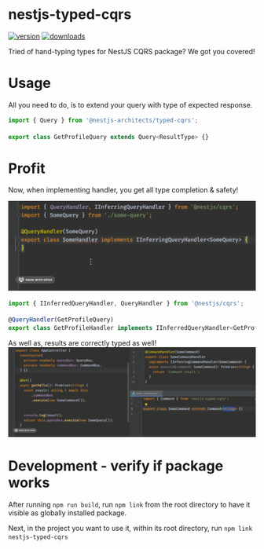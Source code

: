 # nestjs-typed-cqrs

[![version](https://img.shields.io/npm/v/@nestjs-architects/typed-cqrs.svg)](https://www.npmjs.com/package/@nestjs-architects/typed-cqrs)
[![downloads](https://img.shields.io/npm/dt/@nestjs-architects/typed-cqrs.svg)](https://www.npmjs.com/package/@nestjs-architects/typed-cqrs)


Tried of hand-typing types for NestJS CQRS package? We got you covered!

# Usage

All you need to do, is to extend your query with type of expected response.

```typescript
import { Query } from '@nestjs-architects/typed-cqrs';

export class GetProfileQuery extends Query<ResultType> {}
```

# Profit

Now, when implementing handler, you get all type completion & safety!

![showcase-handler](typed-handler.gif)

```typescript
import { IInferredQueryHandler, QueryHandler } from '@nestjs/cqrs';

@QueryHandler(GetProfileQuery)
export class GetProfileHandler implements IInferredQueryHandler<GetProfileQuery> {}
```

As well as, results are correctly typed as well!
![showcase-handler](typed-outcome.gif)

# Development - verify if package works

After running `npm run build`, run `npm link` from the root directory to have it visible as globally installed package.

Next, in the project you want to use it, within its root directory, run `npm link nestjs-typed-cqrs`
